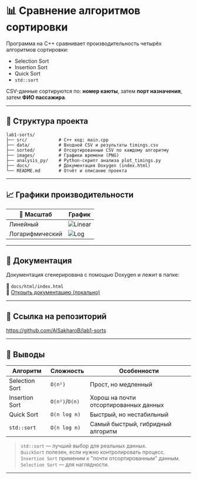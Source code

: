 # 📊 Сравнение алгоритмов сортировки

Программа на C++ сравнивает производительность четырёх алгоритмов сортировки:
- Selection Sort
- Insertion Sort
- Quick Sort
- `std::sort`

CSV-данные сортируются по: **номер каюты**, затем **порт назначения**, затем **ФИО пассажира**.

---

## 📁 Структура проекта

`````
lab1-sorts/
├── src/            # C++ код: main.cpp
├── data/           # Входной CSV и результаты timings.csv
├── sorted/         # Отсортированные CSV по каждому алгоритму
├── images/         # Графики времени (PNG)
├── analysis_py/    # Python-скрипт анализа plot_timings.py
├── docs/           # Документация Doxygen (index.html)
└── README.md       # Отчёт и описание проекта
`````

---

## 📈 Графики производительности

| 📌 Масштаб | График |
|-----------|--------|
| Линейный  | ![Linear](images/sort_plot_linear.png) |
| Логарифмический | ![Log](images/sort_plot_log.png) |

---

## 📄 Документация

Документация сгенерирована с помощью Doxygen и лежит в папке:

📁 `docs/html/index.html`  
📌 [Открыть документацию (локально)](docs/html/index.html)

---

## 📎 Ссылка на репозиторий

https://github.com/AlSakharoB/lab1-sorts

---

## 🧠 Выводы

| Алгоритм       | Сложность   | Особенности                         |
|----------------|-------------|-------------------------------------|
| Selection Sort | `O(n²)`     | Прост, но медленный                 |
| Insertion Sort | `O(n²)`/`O(n)`| Хорош на почти отсортированных данных |
| Quick Sort     | `O(n log n)`| Быстрый, но нестабильный            |
| `std::sort`    | `O(n log n)`| Самый быстрый, гибридный алгоритм   |

> `std::sort` — лучший выбор для реальных данных.  
> `QuickSort` полезен, если нужно контролировать процесс.  
> `Insertion Sort` применим к "почти отсортированным" данным.  
> `Selection Sort` — для наглядности.

---
